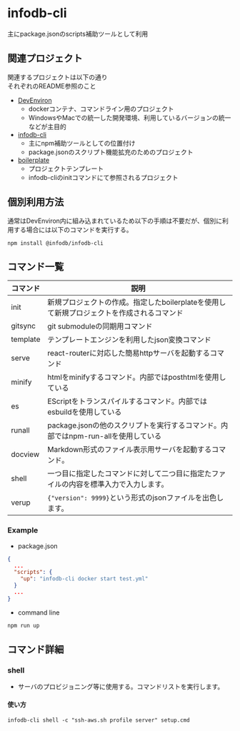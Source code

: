 # infodb-cli

主にpackage.jsonのscripts補助ツールとして利用

## 関連プロジェクト

関連するプロジェクトは以下の通り  
それぞれのREADME参照のこと

* [DevEnviron](https://github.com/tamuto/devenviron)
  * dockerコンテナ、コマンドライン用のプロジェクト
  * WindowsやMacでの統一した開発環境、利用しているバージョンの統一などが主目的
* [infodb-cli](https://github.com/tamuto/infodb-cli)
  * 主にnpm補助ツールとしての位置付け
  * package.jsonのスクリプト機能拡充のためのプロジェクト
* [boilerplate](https://github.com/tamuto/boilerplate)
  * プロジェクトテンプレート
  * infodb-cliのinitコマンドにて参照されるプロジェクト

## 個別利用方法

通常はDevEnviron内に組み込まれているため以下の手順は不要だが、個別に利用する場合には以下のコマンドを実行する。

```
npm install @infodb/infodb-cli
```

## コマンド一覧

| コマンド | 説明                                                                                      |
| -------- | ----------------------------------------------------------------------------------------- |
| init     | 新規プロジェクトの作成。指定したboilerplateを使用して新規プロジェクトを作成されるコマンド |
| gitsync  | git submoduleの同期用コマンド                                                             |
| template | テンプレートエンジンを利用したjson変換コマンド                                            |
| serve    | react-routerに対応した簡易httpサーバを起動するコマンド                                    |
| minify   | htmlをminifyするコマンド。内部ではposthtmlを使用している                                  |
| es       | EScriptをトランスパイルするコマンド。内部ではesbuildを使用している                        |
| runall   | package.jsonの他のスクリプトを実行するコマンド。内部ではnpm-run-allを使用している         |
| docview  | Markdown形式のファイル表示用サーバを起動するコマンド。                                    |
| shell    | 一つ目に指定したコマンドに対して二つ目に指定たファイルの内容を標準入力で入力します。      |
| verup    | `{"version": 9999}`という形式のjsonファイルを出色します。 |

### Example

* package.json

```json
{
  ...
  "scripts": {
    "up": "infodb-cli docker start test.yml"
  }
  ...
}
```

* command line

```sh
npm run up
```

## コマンド詳細

### shell

* サーバのプロビジョニング等に使用する。コマンドリストを実行します。

#### 使い方

```
infodb-cli shell -c "ssh-aws.sh profile server" setup.cmd
```
